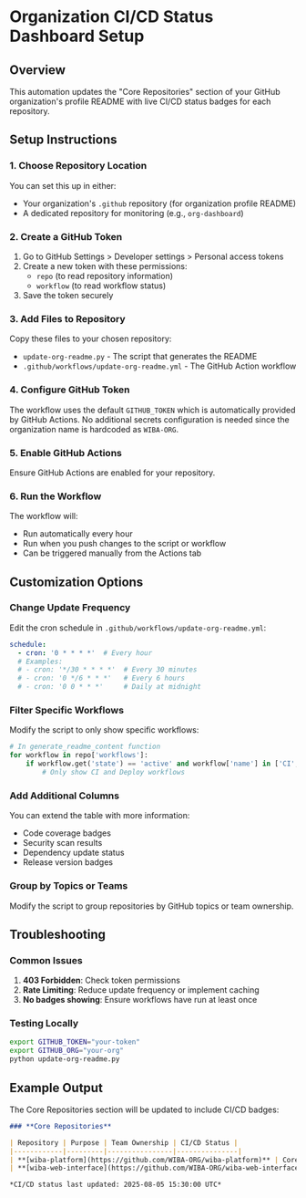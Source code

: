 # Organization CI/CD Status Dashboard Setup

## Overview
This automation updates the "Core Repositories" section of your GitHub organization's profile README with live CI/CD status badges for each repository.

## Setup Instructions

### 1. Choose Repository Location
You can set this up in either:
- Your organization's `.github` repository (for organization profile README)
- A dedicated repository for monitoring (e.g., `org-dashboard`)

### 2. Create a GitHub Token
1. Go to GitHub Settings > Developer settings > Personal access tokens
2. Create a new token with these permissions:
   - `repo` (to read repository information)
   - `workflow` (to read workflow status)
3. Save the token securely

### 3. Add Files to Repository
Copy these files to your chosen repository:
- `update-org-readme.py` - The script that generates the README
- `.github/workflows/update-org-readme.yml` - The GitHub Action workflow

### 4. Configure GitHub Token
The workflow uses the default `GITHUB_TOKEN` which is automatically provided by GitHub Actions. No additional secrets configuration is needed since the organization name is hardcoded as `WIBA-ORG`.

### 5. Enable GitHub Actions
Ensure GitHub Actions are enabled for your repository.

### 6. Run the Workflow
The workflow will:
- Run automatically every hour
- Run when you push changes to the script or workflow
- Can be triggered manually from the Actions tab

## Customization Options

### Change Update Frequency
Edit the cron schedule in `.github/workflows/update-org-readme.yml`:
```yaml
schedule:
  - cron: '0 * * * *'  # Every hour
  # Examples:
  # - cron: '*/30 * * * *'  # Every 30 minutes
  # - cron: '0 */6 * * *'   # Every 6 hours
  # - cron: '0 0 * * *'     # Daily at midnight
```

### Filter Specific Workflows
Modify the script to only show specific workflows:
```python
# In generate_readme_content function
for workflow in repo['workflows']:
    if workflow.get('state') == 'active' and workflow['name'] in ['CI', 'Deploy']:
        # Only show CI and Deploy workflows
```

### Add Additional Columns
You can extend the table with more information:
- Code coverage badges
- Security scan results
- Dependency update status
- Release version badges

### Group by Topics or Teams
Modify the script to group repositories by GitHub topics or team ownership.

## Troubleshooting

### Common Issues
1. **403 Forbidden**: Check token permissions
2. **Rate Limiting**: Reduce update frequency or implement caching
3. **No badges showing**: Ensure workflows have run at least once

### Testing Locally
```bash
export GITHUB_TOKEN="your-token"
export GITHUB_ORG="your-org"
python update-org-readme.py
```

## Example Output
The Core Repositories section will be updated to include CI/CD badges:
```markdown
### **Core Repositories**

| Repository | Purpose | Team Ownership | CI/CD Status |
|------------|---------|----------------|---------------|
| **[wiba-platform](https://github.com/WIBA-ORG/wiba-platform)** | Core API server & backend | `@backend-team` | [![CI](badge)](link) |
| **[wiba-web-interface](https://github.com/WIBA-ORG/wiba-web-interface)** | Frontend application | `@frontend-team` | [![Tests](badge)](link) |

*CI/CD status last updated: 2025-08-05 15:30:00 UTC*
```